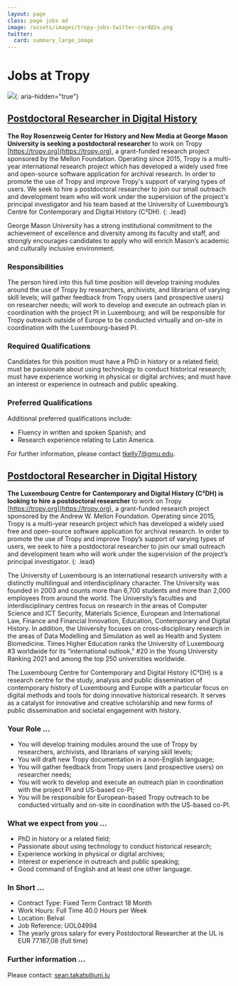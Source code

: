 ```yaml
---
layout: page
class: page jobs ad
image: /assets/images/tropy-jobs-twitter-card@2x.png
twitter:
  card: summary_large_image
---
```


# Jobs at Tropy

![](/assets/images/jobs.svg){: aria-hidden="true"}

## [Postdoctoral Researcher in Digital History](https://jobs.gmu.edu/postings/54202)


**The Roy Rosenzweig Center for History and New Media at George Mason University is seeking a postdoctoral researcher** to work on Tropy [https://tropy.org](https://tropy.org), a grant-funded research project sponsored by the Mellon Foundation. Operating since 2015, Tropy is a multi-year international research project which has developed a widely used free and open-source software application for archival research. In order to promote the use of Tropy and improve Tropy's support of varying types of users. We seek to hire a postdoctoral researcher to join our small outreach and development team who will work under the supervision of the project's principal investigator and his team based at the University of Luxembourg’s Centre for Contemporary and Digital History (C²DH).
{: .lead}

George Mason University has a strong institutional commitment to the achievement of excellence and diversity among its faculty and staff, and strongly encourages candidates to apply who will enrich Mason’s academic and culturally inclusive environment.

### Responsibilities

The person hired into this full time position will develop training modules around the use of Tropy by researchers, archivists, and librarians of varying skill levels; will gather feedback from Tropy users (and prospective users) on researcher needs; will work to develop and execute an outreach plan in coordination with the project PI in Luxembourg; and will be responsible for Tropy outreach outside of Europe to be conducted virtually and on-site in coordination with the Luxembourg-based PI.

### Required Qualifications

Candidates for this position must have a PhD in history or a related field; must be passionate about using technology to conduct historical research; must have experience working in physical or digital archives; and must have an interest or experience in outreach and public speaking.

### Preferred Qualifications

Additional preferred qualifications include:

- Fluency in written and spoken Spanish; and
- Research experience relating to Latin America.

For further information, please contact [tkelly7@gmu.edu](mailto:tkelly7@gmu.edu).


## [Postdoctoral Researcher in Digital History](https://recruitment.uni.lu/en/details.html?id=QMUFK026203F3VBQB7V7VV4S8&nPostingID=74296&nPostingTargetID=108419&mask=karriereseiten&lg=UK)

**The Luxembourg Centre for Contemporary and Digital History (C²DH) is looking to hire a postdoctoral researcher** to work on Tropy [https://tropy.org](https://tropy.org), a grant-funded research project sponsored by the Andrew W. Mellon Foundation. Operating since 2015, Tropy is a multi-year research project which has developed a widely used free and open-source software application for archival research. In order to promote the use of Tropy and improve Tropy’s support of varying types of users, we seek to hire a postdoctoral researcher to join our small outreach and development team who will work under the supervision of the project’s principal investigator.
{: .lead}

The University of Luxembourg is an international research university with a distinctly multilingual and interdisciplinary character. The University was founded in 2003 and counts more than 6,700 students and more than 2,000 employees from around the world. The University’s faculties and interdisciplinary centres focus on research in the areas of Computer Science and ICT Security, Materials Science, European and International Law, Finance and Financial Innovation, Education, Contemporary and Digital History. In addition, the University focuses on cross-disciplinary research in the areas of Data Modelling and Simulation as well as Health and System Biomedicine. Times Higher Education ranks the University of Luxembourg #3 worldwide for its “international outlook,” #20 in the Young University Ranking 2021 and among the top 250 universities worldwide.

The Luxembourg Centre for Contemporary and Digital History (C²DH) is a research centre for the study, analysis and public dissemination of contemporary history of Luxembourg and Europe with a particular focus on digital methods and tools for doing innovative historical research. It serves as a catalyst for innovative and creative scholarship and new forms of public dissemination and societal engagement with history.

### Your Role …

- You will develop training modules around the use of Tropy by researchers, archivists, and librarians of varying skill levels;
- You will draft new Tropy documentation in a non-English language;
- You will gather feedback from Tropy users (and prospective users) on researcher needs;
- You will work to develop and execute an outreach plan in coordination with the project PI and US-based co-PI;
- You will be responsible for European-based Tropy outreach to be conducted virtually and on-site in coordination with the US-based co-PI.

### What we expect from you …

- PhD in history or a related field;
- Passionate about using technology to conduct historical research;
- Experience working in physical or digital archives;
- Interest or experience in outreach and public speaking;
- Good command of English and at least one other language.

### In Short …

- Contract Type: Fixed Term Contract 18 Month
- Work Hours: Full Time 40.0 Hours per Week
- Location: Belval
- Job Reference: UOL04994
- The yearly gross salary for every Postdoctoral Researcher at the UL is EUR 77.167,08 (full time)

### Further information …

Please contact: [sean.takats@uni.lu](mailto:sean.takats@uni.lu)
